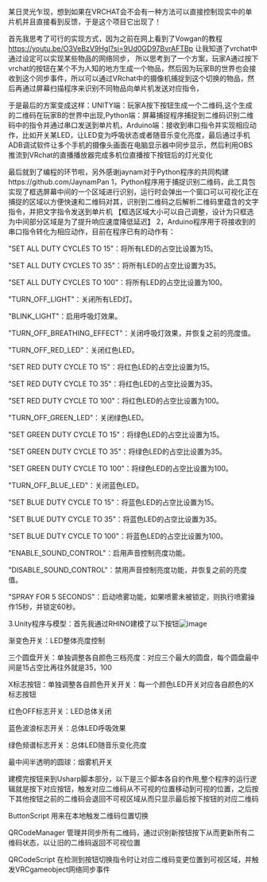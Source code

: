 某日灵光乍现，想到如果在VRCHAT会不会有一种方法可以直接控制现实中的单片机并且直接看到反馈，于是这个项目它出现了！

首先我思考了可行的实现方式，因为之前在网上看到了Vowgan的教程 https://youtu.be/O3VeBzV9HgI?si=9Ud0GD97BvrAFTBp 让我知道了vrchat中通过设定可以实现某些物品的网络同步，
所以思考到了一个方案，玩家A通过按下vrchat的按钮在某个不为人知的地方生成一个物品，然后因为玩家B的世界也会接收到这个同步事件，所以可以通过VRchat中的摄像机捕捉到这个切换的物品，然后再通过屏幕扫描程序来识别不同物品向单片机发送对应指令，

于是最后的方案变成这样：UNITY端：玩家A按下按钮生成一个二维码,这个生成的二维码在玩家B的世界中出现,Python端：屏幕捕捉程序捕捉到二维码识别二维码中的指令并通过串口发送到单片机，Arduino端：接收到串口指令并实现相应动作，比如开关某LED，让LED变为呼吸状态或者随音乐变化亮度，最后通过手机ADB调试软件让多个手机的摄像头画面在电脑显示器中同步显示，然后利用OBS推流到VRchat的直播播放器完成多机位直播按下按钮后的灯光变化

最后就到了编程的环节啦，另外感谢jaynam对于Python程序的共同构建https://github.com/JaynamPan
1，Python程序用于捕捉识别二维码，此工具包实现了框选屏幕中间的一个区域进行识别，运行时会弹出一个窗口可以可视化正在捕捉的区域以方便快速和二维码对其，识别到二维码之后解析二维码里蕴含的文字指令，并把文字指令发送到单片机
【框选区域大小可以自己调整，设计为只框选为中间部分区域是为了提升响应速度降低延迟】
2，Arduino程序用于将接收到的串口指令转化为相应动作，目前在程序已有的动作有：

"SET ALL DUTY CYCLES TO 15"：将所有LED的占空比设置为15。

"SET ALL DUTY CYCLES TO 35"：将所有LED的占空比设置为35。

"SET ALL DUTY CYCLES TO 100"：将所有LED的占空比设置为100。

"TURN_OFF_LIGHT"：关闭所有LED灯。

"BLINK_LIGHT"：启用呼吸灯效果。

"TURN_OFF_BREATHING_EFFECT"：关闭呼吸灯效果，并恢复之前的亮度值。

"TURN_OFF_RED_LED"：关闭红色LED。

"SET RED DUTY CYCLE TO 15"：将红色LED的占空比设置为15。

"SET RED DUTY CYCLE TO 35"：将红色LED的占空比设置为35。

"SET RED DUTY CYCLE TO 100"：将红色LED的占空比设置为100。

"TURN_OFF_GREEN_LED"：关闭绿色LED。

"SET GREEN DUTY CYCLE TO 15"：将绿色LED的占空比设置为15。

"SET GREEN DUTY CYCLE TO 35"：将绿色LED的占空比设置为35。

"SET GREEN DUTY CYCLE TO 100"：将绿色LED的占空比设置为100。

"TURN_OFF_BLUE_LED"：关闭蓝色LED。

"SET BLUE DUTY CYCLE TO 15"：将蓝色LED的占空比设置为15。

"SET BLUE DUTY CYCLE TO 35"：将蓝色LED的占空比设置为35。

"SET BLUE DUTY CYCLE TO 100"：将蓝色LED的占空比设置为100。

"ENABLE_SOUND_CONTROL"：启用声音控制亮度功能。

"DISABLE_SOUND_CONTROL"：禁用声音控制亮度功能，并恢复之前的亮度值。

"SPRAY FOR 5 SECONDS"：启动喷雾功能，如果喷雾未被锁定，则执行喷雾操作15秒，并锁定60秒。

3.Unity程序与模型：首先我通过RHINO建模了以下按钮![image](https://github.com/8I-X-I8/VRCHAT-connect-realworld/blob/main/Unity_Button.jpg)

渐变色开关：LED整体亮度控制

三个圆盘开关：单独调整各自颜色三档亮度：对应三个最大的圆盘，每个圆盘最中间是15占空比再往外就是35，100

X标志按钮：单独调整各自颜色开关开关：每一个颜色LED开关对应各自颜色的X标志按钮

红色OFF标志开关：LED总体关闭

蓝色波浪标志开关：总体LED呼吸效果

绿色频谱标志开关：总体LED随音乐变化亮度

最中间半透明的圆球：烟雾机开关

建模完按钮来到Usharp脚本部分，以下是三个脚本各自的作用,整个程序的运行逻辑就是按下对应按钮，触发对应二维码从不可视的位置移动到可视的位置，之后按下其他按钮之前的二维码会退回不可视区域从而只显示最后按下按钮的对应二维码

ButtonScript
用来在本地触发二维码位置切换

QRCodeManager
管理并同步所有二维码，通过识别新按钮按下从而更新所有二维码状态，以让旧的二维码返回不可视位置

QRCodeScript
在检测到按钮切换指令时让对应二维码变更位置到可视区域，并触发VRCgameobject网络同步事件





